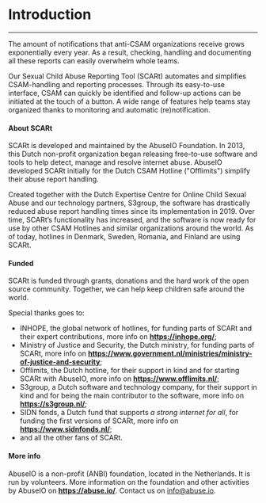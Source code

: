 # Introduction

---

The amount of notifications that anti-CSAM organizations receive grows exponentially 
every year. As a result, checking, handling and documenting all these reports can 
easily overwhelm whole teams.

Our Sexual Child Abuse Reporting Tool (SCARt) automates and simplifies CSAM-handling 
and reporting processes. Through its easy-to-use interface, CSAM can quickly be 
identified and follow-up actions can be initiated at the touch of a button. A wide 
range of features help teams stay organized thanks to monitoring and automatic 
(re)notification.

#### About SCARt

SCARt is developed and maintained by the AbuseIO Foundation. In 2013, this Dutch 
non-profit organization began releasing free-to-use software and tools to help detect, 
manage and resolve internet abuse. AbuseIO developed SCARt initially for the Dutch 
CSAM Hotline ("Offlimits") simplify their abuse report handling. 

Created together with the Dutch Expertise Centre for Online Child Sexual Abuse and 
our technology partners, S3group, the software has drastically reduced abuse report 
handling times since its implementation in 2019. Over time, SCARt’s functionality 
has increased, and the software is now ready for use by other CSAM Hotlines and 
similar organizations around the world. As of today, hotlines in Denmark, Sweden, 
Romania, and Finland are using SCARt.

#### Funded

SCARt is funded through grants, donations and the hard work of the open source 
community. Together, we can help keep children safe around the world. 

Special thanks goes to:

- INHOPE, the global network of hotlines, for funding parts of SCARt and their 
expert contributions, more info on **https://inhope.org/**;
- Ministry of Justice and Security, the Dutch ministry, for funding parts of SCARt, 
more info on **https://www.government.nl/ministries/ministry-of-justice-and-security**;
- Offlimits, the Dutch hotline, for their support in kind and for starting SCARt with 
AbuseIO, more info on **https://www.offlimits.nl/**;
- S3group, a Dutch software and technology company, for their support in kind and for 
being the main contributor to the software, more info on **https://s3group.nl/**;
- SIDN fonds, a Dutch fund that supports *a strong internet for all*, for funding the 
first versions of SCARt, more info on **https://www.sidnfonds.nl/**;
- and all the other fans of SCARt.

#### More info

AbuseIO is a non-profit (ANBI) foundation, located in the Netherlands. It is run by 
volunteers. More information on the foundation and other activities by AbuseIO on 
**https://abuse.io/**. Contact us on info@abuse.io.

